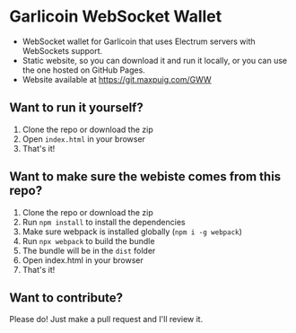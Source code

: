 # Garlicoin WebSocket Wallet
- WebSocket wallet for Garlicoin that uses Electrum servers with WebSockets support.
- Static website, so you can download it and run it locally, or you can use the one hosted on GitHub Pages.
- Website available at https://git.maxpuig.com/GWW

## Want to run it yourself?
1. Clone the repo or download the zip
2. Open `index.html` in your browser
3. That's it!

## Want to make sure the webiste comes from this repo?
1. Clone the repo or download the zip
2. Run `npm install` to install the dependencies
3. Make sure webpack is installed globally (`npm i -g webpack`)
4. Run `npx webpack` to build the bundle
5. The bundle will be in the `dist` folder
6. Open index.html in your browser
7. That's it!

## Want to contribute?
Please do! Just make a pull request and I'll review it.